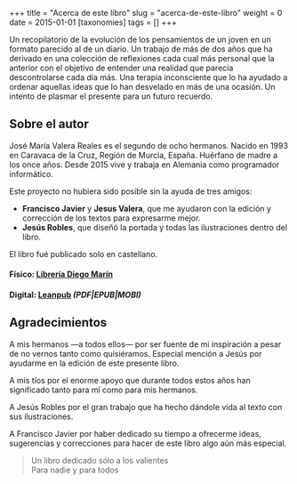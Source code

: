 +++
title = "Acerca de este libro"
slug = "acerca-de-este-libro"
weight = 0
date = 2015-01-01
[taxonomies]
tags = []
+++

Un recopilatorio de la evolución de los pensamientos de un joven en un formato parecido al de un diario.
Un trabajo de más de dos años que ha derivado en una colección de reflexiones cada cual más personal que
la anterior con el objetivo de entender una realidad que parecía descontrolarse cada día más. Una terapia
inconsciente que lo ha ayudado a ordenar aquellas ideas que lo han desvelado en más de una ocasión.
Un intento de plasmar el presente para un futuro recuerdo.

## Sobre el autor

José María Valera Reales es el segundo de ocho hermanos. Nacido en 1993 en Caravaca de la Cruz, Región de Murcia, España.
Huérfano de madre a los once años. Desde 2015 vive y trabaja en Alemania como programador informático.

Este proyecto no hubiera sido posible sin la ayuda de tres amigos:

- **Francisco Javier** y **Jesus Valera**, que me ayudaron con la edición y corrección de los textos para expresarme mejor.
- **Jesús Robles**, que diseñó la portada y todas las ilustraciones dentro del libro.

El libro fué publicado solo en castellano.

#### Físico: [Librería Diego Marín](https://www.diegomarin.com/9788417192471-ojos-en-un-recuerdo.html)
#### Digital: [Leanpub](https://leanpub.com/ojosenunrecuerdo) _(PDF|EPUB|MOBI)_

## Agradecimientos

A mis hermanos —a todos ellos— por ser fuente de mi inspiración a pesar de no vernos tanto como quisiéramos. Especial mención a Jesús por ayudarme en la edición de este presente libro.

A mis tíos por el enorme apoyo que durante todos estos años han significado tanto para mí como para mis hermanos.

A Jesús Robles por el gran trabajo que ha hecho dándole vida al texto con sus ilustraciones.

A Francisco Javier por haber dedicado su tiempo a ofrecerme ideas, sugerencias y correcciones para hacer de este libro algo aún más especial.

> Un libro dedicado sólo a los valientes <br>
> Para nadie y para todos
